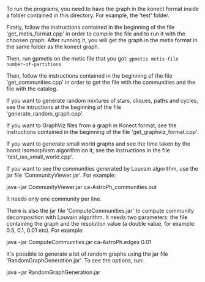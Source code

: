 To run the programs, you need to have the graph in the konect format inside a folder contained in this directory. For example, the 'test' folder.

Firstly, follow the instructions contained in the beginning of the file 'get_metis_format.cpp' in order to compile the file and to run it with the choosen graph. After running it, you will get the graph in the metis format in the same folder as the konect graph.

Then, run gpmetis on the metis file that you got: ```gpmetis metis-file number-of-partitions```

Then, follow the instructions contained in the beginning of the file 'get_communities.cpp' in order to get the file with the communities and the file with the catalog.

If you want to generate random mixtures of stars, cliques, paths and cycles, see the intructions at the beginning of the file 'generate_random_graph.cpp'.

If you want to GraphViz files from a graph in Konect format, see the instructions contained in the beginning of the file 'get_graphviz_format.cpp'.

If you want to generate small world graphs and see the time taken by the boost isomorphism algorithm on it, see the instructions in the file 'test_iso_small_world.cpp'.

If you want to see the communities generated by Louvain algorithm, use the jar file 'CommunityViewer.jar'. For example: 

java -jar CommunityViewer.jar ca-AstroPh_communities.out

It needs only one community per line.

There is also the jar file 'ComputeCommunities.jar' to compute community decomposition with Louvain algorithm. It needs two parameters: the file containing the graph and the resolution value (a double value, for example: 0.5, 0.1, 0.01 etc). For example:

java -jar ComputeCommunities.jar ca-AstroPh.edges 0.01

It's possible to generate a lot of random graphs using the jar file 'RandomGraphGeneration.jar'. To see the options, run:

java -jar RandomGraphGeneration.jar

